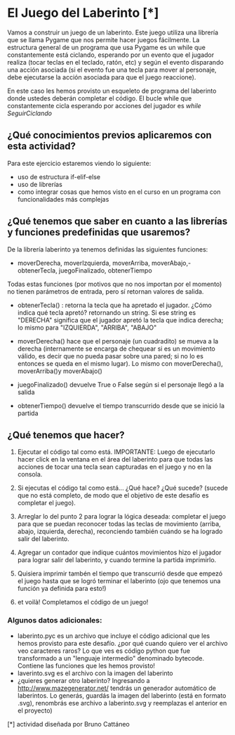 # El Juego del Laberinto [*]

Vamos a construir un juego de un laberinto. Este juego utiliza una librería que se llama Pygame que nos permite hacer juegos fácilmente. La estructura general de un programa que usa Pygame es un while que constantemente está ciclando, esperando por un evento que el jugador realiza (tocar teclas en el teclado, ratón, etc) y según el evento disparando una acción asociada (si el evento fue una tecla para mover al personaje, debe ejecutarse la acción asociada para que el juego reaccione).

En este caso les hemos provisto un esqueleto de programa del laberinto donde ustedes deberán completar el código. El bucle while que constantemente cicla esperando por acciones del jugador es *while SeguirCiclando*


## ¿Qué conocimientos previos aplicaremos con esta actividad?

Para este ejercicio estaremos viendo lo siguiente:

- uso de estructura if-elif-else
- uso de librerías
- como integrar cosas que hemos visto en el curso en un programa con funcionalidades más complejas


## ¿Qué tenemos que saber en cuanto a las librerías y funciones predefinidas que usaremos?

De la librería laberinto ya tenemos definidas las siguientes funciones:

- moverDerecha, moverIzquierda, moverArriba, moverAbajo,- obtenerTecla, juegoFinalizado, obtenerTiempo

Todas estas funciones (por motivos que no nos importan por el momento) no tienen parámetros de entrada, pero sí retornan valores de salida. 

- obtenerTecla() : retorna la tecla que ha apretado el jugador. ¿Cómo indica qué tecla apretó? retornando un string. Si ese string es "DERECHA" significa que el jugador apretó la tecla que indica derecha; lo mismo para "IZQUIERDA", "ARRIBA", "ABAJO"

- moverDerecha() hace que el personaje (un cuadradito) se mueva a la derecha (internamente se encarga de chequear si es un movimiento válido, es decir que no pueda pasar sobre una pared; si no lo es entonces se queda en el mismo lugar). Lo mismo con moverDerecha(), moverArriba()y moverAbajo()

- juegoFinalizado() devuelve True o False según si el personaje llegó a la salida 

- obtenerTiempo() devuelve el tiempo transcurrido desde que se inició la partida


## ¿Qué tenemos que hacer?

1) Ejecutar el código tal como está. IMPORTANTE: Luego de ejecutarlo hacer click en la ventana en el área del laberinto para que todas las acciones de tocar una tecla sean capturadas en el juego y no en la consola.


2) Si ejecutas el código tal como está... ¿Qué hace? ¿Qué sucede? (sucede que no está completo, de modo que el objetivo de este desafío es completar el juego).

3) Arreglar lo del punto 2 para lograr la lógica deseada: completar el juego para que se puedan reconocer todas las teclas de movimiento (arriba, abajo, izquierda, derecha), reconciendo también cuándo se ha logrado salir del laberinto.

4) Agregar un contador que indique cuántos movimientos hizo el jugador para lograr salir del laberinto, y cuando termine la partida imprimirlo.

5) Quisiera imprimir tambén el tiempo que transcurrió desde que empezó el juego hasta que se logró terminar el laberinto (ojo que tenemos una función ya definida para esto!)

6) et voilà! Completamos el código de un juego!

### Algunos datos adicionales:
- laberinto.pyc es un archivo que incluye el código adicional que les hemos provisto para este desafío. ¿por qué cuando quiero ver el archivo veo caracteres raros? Lo que ves es código python que fue transformado a un "lenguaje intermedio" denominado bytecode. Contiene las funciones que les hemos provisto!
- laverinto.svg es el archivo con la imagen del laberinto 
- ¿quieres generar otro laberinto? Ingresando a http://www.mazegenerator.net/ tendrás un generador automático de laberintos. Lo generás, guardás la imagen del laberinto (está en formato .svg), renombrás ese archivo a laberinto.svg y reemplazas el anterior en el proyecto)

[*] actividad diseñada por Bruno Cattáneo